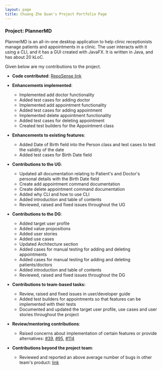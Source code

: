 ```yaml
---
layout: page
title: Chuang Zhe Quan's Project Portfolio Page
---
```


### Project: PlannerMD

PlannerMD is an all-in-one desktop application to help clinic receptionists manage patients and appointments in a clinic. The user interacts with it using a CLI, and it has a GUI created with JavaFX. It is written in Java, and has about 20 kLoC.

Given below are my contributions to the project.
  
* **Code contributed**: [RepoSense link](https://nus-cs2103-ay2122s1.github.io/tp-dashboard/?search=chuangzhequan&sort=groupTitle&sortWithin=title&timeframe=commit&mergegroup=&groupSelect=groupByRepos&breakdown=true&checkedFileTypes=docs~functional-code~test-code~other&since=2021-09-17&tabOpen=true&tabAuthor=ChuangZheQuan&tabRepo=AY2122S1-CS2103T-T11-3%2Ftp%5Bmaster%5D&authorshipIsMergeGroup=false&authorshipFileTypes=docs~functional-code~test-code&authorshipIsBinaryFileTypeChecked=false&tabType=authorship)

* **Enhancements implemented**:
  * Implemented add doctor functionality
  * Added test cases for adding doctor  
  * Implemented add appointment functionality
  * Added test cases for adding appointment
  * Implemented delete appointment functionality
  * Added test cases for deleting appointment
  * Created test builders for the Appointment class 

* **Enhancements to existing features**:
  * Added Date of Birth field into the Person class and test cases to test the validity of the date
  * Added test cases for Birth Date field
  
* **Contributions to the UG**:
    * Updated all documentation relating to Patient's and Doctor's personal details with the Birth Date field
    * Create add appointment command documentation
    * Create delete appointment command documentation
    * Added why CLI and how to use CLI
    * Added introduction and table of contents
    * Reviewed, raised and fixed issues throughout the UG
    
* **Contributions to the DG**:
    * Added target user profile
    * Added value propositions
    * Added user stories
    * Added use cases
    * Updated Architecture section
    * Added cases for manual testing for adding and deleting appointments
    * Added cases for manual testing for adding and deleting patients/doctors
    * Added introduction and table of contents
    * Reviewed, raised and fixed issues throughout the DG

* **Contributions to team-based tasks:**
    * Review, raised and fixed issues in user/developer guide
    * Added test builders for appointments so that features can be implemented with their tests
    * Documented and updated the target user profile, use cases and user stories throughout the project
  
* **Review/mentoring contributions**:
  * Raised concerns about implementation of certain features or provide alternatives: [#39](https://github.com/AY2122S1-CS2103T-T11-3/tp/pull/39), [#95](https://github.com/AY2122S1-CS2103T-T11-3/tp/pull/95), [#114](https://github.com/AY2122S1-CS2103T-T11-3/tp/pull/114)
  
* **Contributions beyond the project team**:
    * Reviewed and reported an above average number of bugs in other team's product: [link](https://github.com/chuangzhequan/ped/issues)
